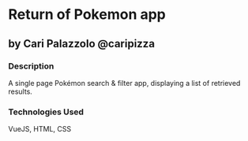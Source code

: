 # Return of Pokemon app

## by Cari Palazzolo @caripizza

### Description
A single page Pokémon search & filter app, displaying a list of retrieved results.

### Technologies Used
VueJS, HTML, CSS